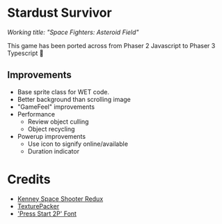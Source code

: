 # Stardust Survivor
_Working title: "Space Fighters: Asteroid Field"_

This game has been ported across from Phaser 2 Javascript to Phaser 3 Typescript :tada:


## Improvements
- Base sprite class for WET code.
- Better background than scrolling image
- "GameFeel" improvements
- Performance
    - Review object culling
    - Object recycling
- Powerup improvements
    - Use icon to signify online/available
    - Duration indicator


# Credits
- [Kenney Space Shooter Redux](https://kenney.nl/assets/space-shooter-reduxe)
- [TexturePacker](https://www.codeandweb.com/texturepacker)
- ['Press Start 2P' Font](https://fonts.google.com/specimen/Press+Start+2P)